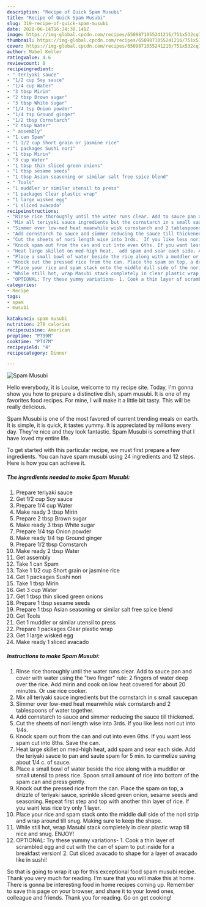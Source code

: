 ```yaml
---
description: "Recipe of Quick Spam Musubi"
title: "Recipe of Quick Spam Musubi"
slug: 319-recipe-of-quick-spam-musubi
date: 2020-06-14T16:24:30.148Z
image: https://img-global.cpcdn.com/recipes/6509871055241216/751x532cq70/spam-musubi-recipe-main-photo.jpg
thumbnail: https://img-global.cpcdn.com/recipes/6509871055241216/751x532cq70/spam-musubi-recipe-main-photo.jpg
cover: https://img-global.cpcdn.com/recipes/6509871055241216/751x532cq70/spam-musubi-recipe-main-photo.jpg
author: Mabel Keller
ratingvalue: 4.6
reviewcount: 8
recipeingredient:
- " teriyaki sauce"
- "1/2 cup Soy sauce"
- "1/4 cup Water"
- "3 tbsp Mirin"
- "2 tbsp Brown sugar"
- "3 tbsp White sugar"
- "1/4 tsp Onion powder"
- "1/4 tsp Ground ginger"
- "1/2 tbsp Cornstarch"
- "2 tbsp Water"
- " assembly"
- "1 can Spam"
- "1 1/2 cup Short grain or jasmine rice"
- "1 packages Sushi nori"
- "1 tbsp Mirin"
- "3 cup Water"
- "1 tbsp thin sliced green onions"
- "1 tbsp sesame seeds"
- "1 tbsp Asian seasoning or similar salt free spice blend"
- " Tools"
- "1 muddler or similar utensil to press"
- "1 packages Clear plastic wrap"
- "1 large wisked egg"
- "1 sliced avacado"
recipeinstructions:
- "Rinse rice thoroughly until the water runs clear. Add to sauce pan and cover with water using the &#34;two finger&#34; rule: 2 fingers of water deep over the rice. Add mirin and cook on low heat covered for about 20 minutes. Or use rice cooker."
- "Mix all teriyaki sauce ingredients but the cornstarch in s small saucepan"
- "Simmer over low-med heat meanwhile wisk cornstarch and 2 tablespoons of water together."
- "Add cornstarch to sauce and simmer reducing the sauce till thickened."
- "Cut the sheets of nori length wise into 3rds.  If you like less nori cut into 1/4s."
- "Knock spam out from the can and cut into even 6ths. If you want less spam cut into 8ths.  Save the can."
- "Heat large skillet on med-high heat,  add spam and sear each side. Add the teriyaki sauce to pan and saute spam for 5 min. to carmelize saving about 1/4 c. of sauce."
- "Place a small bowl of water beside the rice along with a muddler or small utensil to press rice.  Spoon small amount of rice into bottom of the spam can and press gently."
- "Knock out the pressed rice from the can. Place the spam on top, a drizzle of teriyaki sauce, sprinkle sliced green onion, sesame seeds and seasoning. Repeat first step and top with another thin layer of rice. If you want less rice try only 1 layer."
- "Place your rice and spam stack onto the middle dull side of the nori strip and wrap around till snug. Making sure to keep the shape."
- "While still hot, wrap Masubi stack completely in clear plastic wrap till nice and snug. ENJOY!"
- "OPTIONAL: Try these yummy variations- 1. Cook a thin layer of scrambled egg and cut with the can of spam to put inside for a breakfast version!  2. Cut sliced avacado to shape for a layer of avacado like in sushi!"
categories:
- Recipe
tags:
- spam
- musubi

katakunci: spam musubi 
nutrition: 278 calories
recipecuisine: American
preptime: "PT39M"
cooktime: "PT47M"
recipeyield: "4"
recipecategory: Dinner

---
```



![Spam Musubi](https://img-global.cpcdn.com/recipes/6509871055241216/751x532cq70/spam-musubi-recipe-main-photo.jpg)

Hello everybody, it is Louise, welcome to my recipe site. Today, I'm gonna show you how to prepare a distinctive dish, spam musubi. It is one of my favorites food recipes. For mine, I will make it a little bit tasty. This will be really delicious.



Spam Musubi is one of the most favored of current trending meals on earth. It is simple, it is quick, it tastes yummy. It is appreciated by millions every day. They're nice and they look fantastic. Spam Musubi is something that I have loved my entire life.


To get started with this particular recipe, we must first prepare a few ingredients. You can have spam musubi using 24 ingredients and 12 steps. Here is how you can achieve it.

<!--inarticleads1-->

##### The ingredients needed to make Spam Musubi:

1. Prepare  teriyaki sauce
1. Get 1/2 cup Soy sauce
1. Prepare 1/4 cup Water
1. Make ready 3 tbsp Mirin
1. Prepare 2 tbsp Brown sugar
1. Make ready 3 tbsp White sugar
1. Prepare 1/4 tsp Onion powder
1. Make ready 1/4 tsp Ground ginger
1. Prepare 1/2 tbsp Cornstarch
1. Make ready 2 tbsp Water
1. Get  assembly
1. Take 1 can Spam
1. Take 1 1/2 cup Short grain or jasmine rice
1. Get 1 packages Sushi nori
1. Take 1 tbsp Mirin
1. Get 3 cup Water
1. Get 1 tbsp thin sliced green onions
1. Prepare 1 tbsp sesame seeds
1. Prepare 1 tbsp Asian seasoning or similar salt free spice blend
1. Get  Tools
1. Get 1 muddler or similar utensil to press
1. Prepare 1 packages Clear plastic wrap
1. Get 1 large wisked egg
1. Make ready 1 sliced avacado




<!--inarticleads2-->

##### Instructions to make Spam Musubi:

1. Rinse rice thoroughly until the water runs clear. Add to sauce pan and cover with water using the &#34;two finger&#34; rule: 2 fingers of water deep over the rice. Add mirin and cook on low heat covered for about 20 minutes. Or use rice cooker.
1. Mix all teriyaki sauce ingredients but the cornstarch in s small saucepan
1. Simmer over low-med heat meanwhile wisk cornstarch and 2 tablespoons of water together.
1. Add cornstarch to sauce and simmer reducing the sauce till thickened.
1. Cut the sheets of nori length wise into 3rds.  If you like less nori cut into 1/4s.
1. Knock spam out from the can and cut into even 6ths. If you want less spam cut into 8ths.  Save the can.
1. Heat large skillet on med-high heat,  add spam and sear each side. Add the teriyaki sauce to pan and saute spam for 5 min. to carmelize saving about 1/4 c. of sauce.
1. Place a small bowl of water beside the rice along with a muddler or small utensil to press rice.  Spoon small amount of rice into bottom of the spam can and press gently.
1. Knock out the pressed rice from the can. Place the spam on top, a drizzle of teriyaki sauce, sprinkle sliced green onion, sesame seeds and seasoning. Repeat first step and top with another thin layer of rice. If you want less rice try only 1 layer.
1. Place your rice and spam stack onto the middle dull side of the nori strip and wrap around till snug. Making sure to keep the shape.
1. While still hot, wrap Masubi stack completely in clear plastic wrap till nice and snug. ENJOY!
1. OPTIONAL: Try these yummy variations- 1. Cook a thin layer of scrambled egg and cut with the can of spam to put inside for a breakfast version!  2. Cut sliced avacado to shape for a layer of avacado like in sushi!




So that is going to wrap it up for this exceptional food spam musubi recipe. Thank you very much for reading. I'm sure that you will make this at home. There is gonna be interesting food in home recipes coming up. Remember to save this page on your browser, and share it to your loved ones, colleague and friends. Thank you for reading. Go on get cooking!
